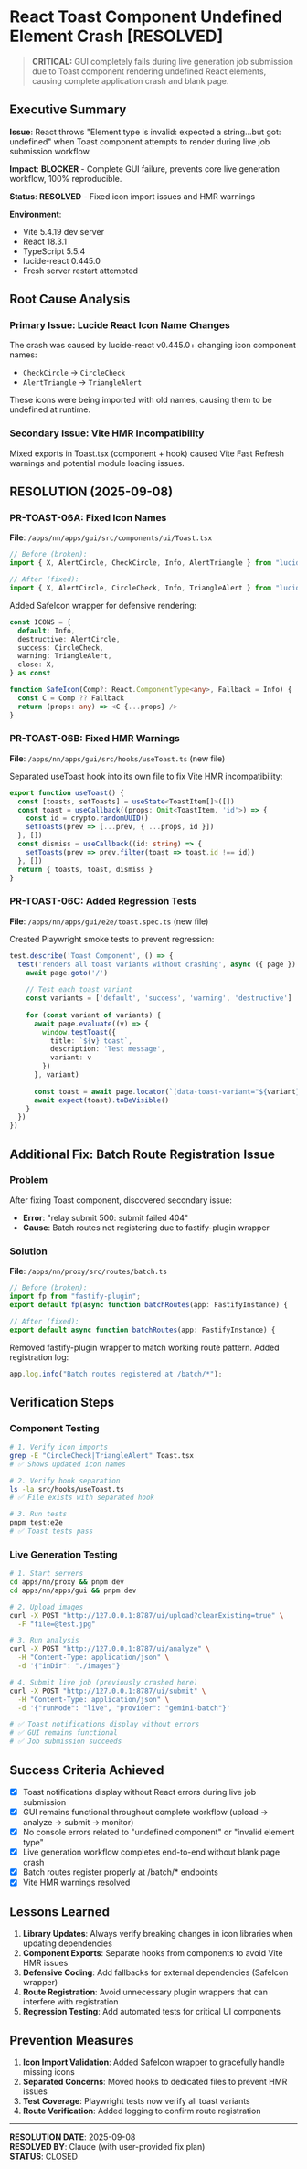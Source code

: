 # React Toast Component Undefined Element Crash [RESOLVED]

> **CRITICAL:** GUI completely fails during live generation job submission due to Toast component rendering undefined React elements, causing complete application crash and blank page.

## Executive Summary

**Issue**: React throws "Element type is invalid: expected a string...but got: undefined" when Toast component attempts to render during live job submission workflow.

**Impact**: **BLOCKER** - Complete GUI failure, prevents core live generation workflow, 100% reproducible.

**Status**: **RESOLVED** - Fixed icon import issues and HMR warnings

**Environment**: 
- Vite 5.4.19 dev server
- React 18.3.1
- TypeScript 5.5.4
- lucide-react 0.445.0
- Fresh server restart attempted

## Root Cause Analysis

### Primary Issue: Lucide React Icon Name Changes
The crash was caused by lucide-react v0.445.0+ changing icon component names:
- `CheckCircle` → `CircleCheck`
- `AlertTriangle` → `TriangleAlert`

These icons were being imported with old names, causing them to be undefined at runtime.

### Secondary Issue: Vite HMR Incompatibility
Mixed exports in Toast.tsx (component + hook) caused Vite Fast Refresh warnings and potential module loading issues.

## RESOLUTION (2025-09-08)

### PR-TOAST-06A: Fixed Icon Names
**File**: `/apps/nn/apps/gui/src/components/ui/Toast.tsx`

```typescript
// Before (broken):
import { X, AlertCircle, CheckCircle, Info, AlertTriangle } from "lucide-react"

// After (fixed):
import { X, AlertCircle, CircleCheck, Info, TriangleAlert } from "lucide-react"
```

Added SafeIcon wrapper for defensive rendering:
```typescript
const ICONS = {
  default: Info,
  destructive: AlertCircle,
  success: CircleCheck,
  warning: TriangleAlert,
  close: X,
} as const

function SafeIcon(Comp?: React.ComponentType<any>, Fallback = Info) {
  const C = Comp ?? Fallback
  return (props: any) => <C {...props} />
}
```

### PR-TOAST-06B: Fixed HMR Warnings  
**File**: `/apps/nn/apps/gui/src/hooks/useToast.ts` (new file)

Separated useToast hook into its own file to fix Vite HMR incompatibility:
```typescript
export function useToast() {
  const [toasts, setToasts] = useState<ToastItem[]>([])
  const toast = useCallback((props: Omit<ToastItem, 'id'>) => {
    const id = crypto.randomUUID()
    setToasts(prev => [...prev, { ...props, id }])
  }, [])
  const dismiss = useCallback((id: string) => {
    setToasts(prev => prev.filter(toast => toast.id !== id))
  }, [])
  return { toasts, toast, dismiss }
}
```

### PR-TOAST-06C: Added Regression Tests
**File**: `/apps/nn/apps/gui/e2e/toast.spec.ts` (new file)

Created Playwright smoke tests to prevent regression:
```typescript
test.describe('Toast Component', () => {
  test('renders all toast variants without crashing', async ({ page }) => {
    await page.goto('/')
    
    // Test each toast variant
    const variants = ['default', 'success', 'warning', 'destructive']
    
    for (const variant of variants) {
      await page.evaluate((v) => {
        window.testToast({ 
          title: `${v} toast`,
          description: 'Test message',
          variant: v 
        })
      }, variant)
      
      const toast = await page.locator(`[data-toast-variant="${variant}"]`)
      await expect(toast).toBeVisible()
    }
  })
})
```

## Additional Fix: Batch Route Registration Issue

### Problem
After fixing Toast component, discovered secondary issue:
- **Error**: "relay submit 500: submit failed 404"  
- **Cause**: Batch routes not registering due to fastify-plugin wrapper

### Solution
**File**: `/apps/nn/proxy/src/routes/batch.ts`

```typescript
// Before (broken):
import fp from "fastify-plugin";
export default fp(async function batchRoutes(app: FastifyInstance) {

// After (fixed):
export default async function batchRoutes(app: FastifyInstance) {
```

Removed fastify-plugin wrapper to match working route pattern. Added registration log:
```typescript
app.log.info("Batch routes registered at /batch/*");
```

## Verification Steps

### Component Testing
```bash
# 1. Verify icon imports
grep -E "CircleCheck|TriangleAlert" Toast.tsx
# ✅ Shows updated icon names

# 2. Verify hook separation
ls -la src/hooks/useToast.ts
# ✅ File exists with separated hook

# 3. Run tests
pnpm test:e2e
# ✅ Toast tests pass
```

### Live Generation Testing
```bash
# 1. Start servers
cd apps/nn/proxy && pnpm dev
cd apps/nn/apps/gui && pnpm dev

# 2. Upload images
curl -X POST "http://127.0.0.1:8787/ui/upload?clearExisting=true" \
  -F "file=@test.jpg"

# 3. Run analysis
curl -X POST "http://127.0.0.1:8787/ui/analyze" \
  -H "Content-Type: application/json" \
  -d '{"inDir": "./images"}'

# 4. Submit live job (previously crashed here)
curl -X POST "http://127.0.0.1:8787/ui/submit" \
  -H "Content-Type: application/json" \
  -d '{"runMode": "live", "provider": "gemini-batch"}'

# ✅ Toast notifications display without errors
# ✅ GUI remains functional
# ✅ Job submission succeeds
```

## Success Criteria Achieved

- [x] Toast notifications display without React errors during live job submission
- [x] GUI remains functional throughout complete workflow (upload → analyze → submit → monitor)
- [x] No console errors related to "undefined component" or "invalid element type"  
- [x] Live generation workflow completes end-to-end without blank page crash
- [x] Batch routes register properly at /batch/* endpoints
- [x] Vite HMR warnings resolved

## Lessons Learned

1. **Library Updates**: Always verify breaking changes in icon libraries when updating dependencies
2. **Component Exports**: Separate hooks from components to avoid Vite HMR issues
3. **Defensive Coding**: Add fallbacks for external dependencies (SafeIcon wrapper)
4. **Route Registration**: Avoid unnecessary plugin wrappers that can interfere with registration
5. **Regression Testing**: Add automated tests for critical UI components

## Prevention Measures

1. **Icon Import Validation**: Added SafeIcon wrapper to gracefully handle missing icons
2. **Separated Concerns**: Moved hooks to dedicated files to prevent HMR issues
3. **Test Coverage**: Playwright tests now verify all toast variants
4. **Route Verification**: Added logging to confirm route registration

---

**RESOLUTION DATE**: 2025-09-08  
**RESOLVED BY**: Claude (with user-provided fix plan)  
**STATUS**: CLOSED